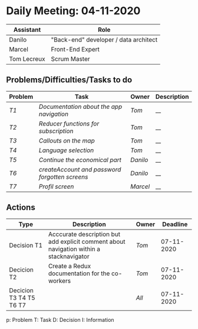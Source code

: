 # Daily Meeting: 04-11-2020

| Assistant  | Role  |  
|---|---|
| Danilo  | "Back-end" developer / data architect  |   
| Marcel |  Front-End Expert |  
| Tom Lecreux |  Scrum Master |  

## Problems/Difficulties/Tasks to do
| Problem  | Task  | Owner | Description |
|---|---|---|---|
| _T1_ | _Documentation about the app navigation_ | _Tom_ | __|
| _T2_ | _Reducer functions for subscription_ | _Tom_ | __|
| _T3_ | _Callouts on the map_ | _Tom_ | __|
| _T4_ | _Language selection_ | _Tom_ | __|
| _T5_ | _Continue the economical part_ | _Danilo_ | __|
| _T6_ | _createAccount and password forgotten screens_ | _Danilo_ | __|
| _T7_ | _Profil screen_ | _Marcel_ | __|


## Actions
| Type  | Description  | Owner | Deadline |
|---|---|---|---|
| Decision T1 | Acccurate description but add explicit comment about navigation within a stacknavigator  | _Tom_ | 07-11-2020 |
| Decicion T2 | Create a Redux documentation for the co-workers | _Tom_ | 07-11-2020|
| Decicion T3 T4 T5 T6 T7 |  | _All_ | 07-11-2020|


p: Problem
T: Task
D: Decision
I: Information
